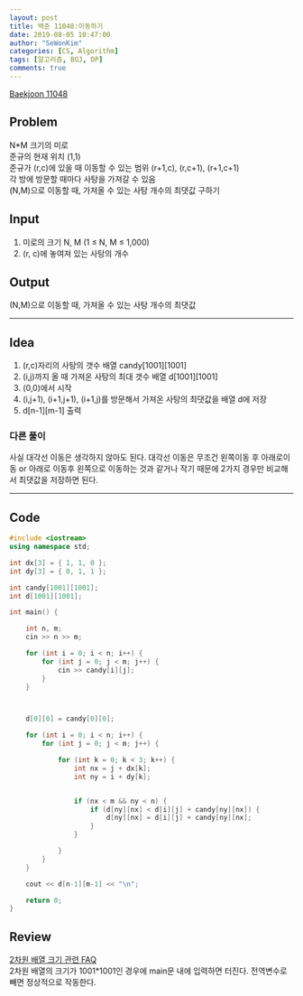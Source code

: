```yaml
---
layout: post
title: 백준 11048:이동하기
date: 2019-08-05 10:47:00
author: "SeWonKim"
categories: [CS, Algorithm]
tags: [알고리즘, BOJ, DP]
comments: true
---
```


[Baekjoon 11048](https://www.acmicpc.net/problem/11048)         


## Problem 
  N*M 크기의 미로    
  준규의 현재 위치 (1,1)    
  준규가 (r,c)에 있을 때 이동할 수 있는 범위 (r+1,c), (r,c+1), (r+1,c+1)    
  각 방에 방문할 때마다 사탕을 가져갈 수 있음     
  (N,M)으로 이동할 때, 가져올 수 있는 사탕 개수의 최댓값 구하기



## Input
  1. 미로의 크기 N, M (1 ≤ N, M ≤ 1,000)
  2. (r, c)에 놓여져 있는 사탕의 개수



## Output
  (N,M)으로 이동할 때, 가져올 수 있는 사탕 개수의 최댓값


------


## Idea
  1. (r,c)자리의 사탕의 갯수 배열 candy[1001][1001]
  2. (i,j)까지 올 때 가져온 사탕의 최대 갯수 배열 d[1001][1001]
  3. (0,0)에서 시작
  4. (i,j+1), (i+1,j+1), (i+1,j)를 방문해서 가져온 사탕의 최댓값을 배열 d에 저장
  5. d[n-1][m-1] 출력


### 다른 풀이
  사실 대각선 이동은 생각하지 않아도 된다. 
  대각선 이동은 무조건 왼쪽이동 후 아래로이동 or 아래로 이동후 왼쪽으로 이동하는 것과 같거나 작기 때문에 2가지 경우만 비교해서 최댓값을 저장하면 된다.

------



## Code
```cpp
#include <iostream>
using namespace std;

int dx[3] = { 1, 1, 0 };
int dy[3] = { 0, 1, 1 };

int candy[1001][1001];
int d[1001][1001];

int main() {

	int n, m;
	cin >> n >> m;

	for (int i = 0; i < n; i++) {
		for (int j = 0; j < m; j++) {
			cin >> candy[i][j];
		}
	}



	d[0][0] = candy[0][0];

	for (int i = 0; i < n; i++) {
		for (int j = 0; j < m; j++) {

			for (int k = 0; k < 3; k++) {
				int nx = j + dx[k];
				int ny = i + dy[k];


				if (nx < m && ny < n) {
					if (d[ny][nx] < d[i][j] + candy[ny][nx]) {
						d[ny][nx] = d[i][j] + candy[ny][nx];
					}
				}

			}
		}
	}

	cout << d[n-1][m-1] << "\n";

	return 0;
}
```



## Review
  [2차원 배열 크기 관련 FAQ](https://www.acmicpc.net/board/view/15466)       
  2차원 배열의 크기가 1001*1001인 경우에 main문 내에 입력하면 터진다. 전역변수로 빼면 정상적으로 작동한다.     

  